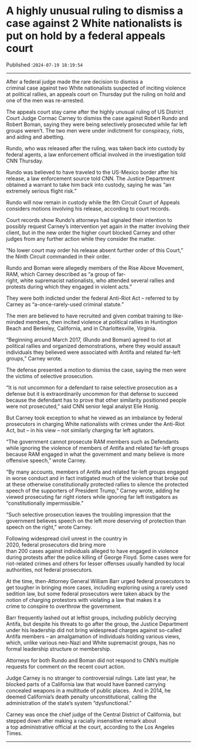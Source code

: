 # A highly unusual ruling to dismiss a case against 2 White nationalists is put on hold by a federal appeals court

Published :`2024-07-19 18:19:54`

---

After a federal judge made the rare decision to dismiss a criminal case against two White nationalists suspected of inciting violence at political rallies, an appeals court on Thursday put the ruling on hold and one of the men was re-arrested.

The appeals court stay came after the highly unusual ruling of US District Court Judge Cormac Carney to dismiss the case against Robert Rundo and Robert Boman, saying they were being selectively prosecuted while far left groups weren’t. The two men were under indictment for conspiracy, riots, and aiding and abetting.

Rundo, who was released after the ruling, was taken back into custody by federal agents, a law enforcement official involved in the investigation told CNN Thursday.

Rundo was believed to have traveled to the US-Mexico border after his release, a law enforcement source told CNN. The Justice Department obtained a warrant to take him back into custody, saying he was “an extremely serious flight risk.”

Rundo will now remain in custody while the 9th Circuit Court of Appeals considers motions involving his release, according to court records.

Court records show Rundo’s attorneys had signaled their intention to possibly request Carney’s intervention yet again in the matter involving their client, but in the new order the higher court blocked Carney and other judges from any further action while they consider the matter.

“No lower court may order h﻿is release absent further order of this Court,” the Ninth Circuit commanded in their order.

Rundo and Boman were allegedly members of the Rise Above Movement, RAM, which Carney described as “a group of far-right, white supremacist nationalists, who attended several rallies and protests during which they engaged in violent acts.”

They were both indicted under the federal Anti-Riot Act – referred to by Carney as “a-once-rarely-used criminal statute.”

The men are believed to have recruited and given combat training to like-minded members, then incited violence at political rallies in Huntington Beach and Berkeley, California, and in Charlottesville, Virginia.

“Beginning around March 2017, (Rundo and Boman) agreed to riot at political rallies and organized demonstrations, where they would assault individuals they believed were associated with Antifa and related far-left groups,” Carney wrote.

The defense presented a motion to dismiss the case, saying the men were the victims of selective prosecution.

“It is not uncommon for a defendant to raise selective prosecution as a defense but it is extraordinarily uncommon for that defense to succeed because the defendant has to prove that other similarity positioned people were not prosecuted,” said CNN senior legal analyst Elie Honig.

But Carney took exception to what he viewed as an imbalance by federal prosecutors in charging White nationalists with crimes under the Anti-Riot Act, but – in his view – not similarly charging far left agitators.

“The government cannot prosecute RAM members such as Defendants while ignoring the violence of members of Antifa and related far-left groups because RAM engaged in what the government and many believe is more offensive speech,” wrote Carney.

“By many accounts, members of Antifa and related far-left groups engaged in worse conduct and in fact instigated much of the violence that broke out at these otherwise constitutionally protected rallies to silence the protected speech of the supporters of President Trump,” Carney wrote, adding he viewed prosecuting far right rioters while ignoring far left instigators as “constitutionally impermissible.”

“Such selective prosecution leaves the troubling impression that the government believes speech on the left more deserving of protection than speech on the right,” wrote Carney.

Following widespread civil unrest in the country in 2020, federal prosecutors did bring more than 200 cases against individuals alleged to have engaged in violence during protests after the police killing of George Floyd. Some cases were for riot-related crimes and others for lesser offenses usually handled by local authorities, not federal prosecutors.

At the time, then-Attorney General William Barr urged federal prosecutors to get tougher in bringing more cases, including exploring using a rarely used sedition law, but some federal prosecutors were taken aback by the notion of charging protestors with violating a law that makes it a crime to conspire to overthrow the government.

Barr frequently lashed out at leftist groups, including publicly decrying Antifa, but despite his threats to go after the group, the Justice Department under his leadership did not bring widespread charges against so-called Antifa members – an amalgamation of individuals holding various views, which, unlike various neo-Nazi and White supremacist groups, has no formal leadership structure or membership.

Attorneys for both Rundo and Boman did not respond to CNN’s multiple requests for comment on the recent court action.

Judge Carney is no stranger to controversial rulings. Late last year, he blocked parts of a California law that would have banned carrying concealed weapons in a multitude of public places.  And in 2014, he deemed California’s death penalty unconstitutional, calling the administration of the state’s system “dysfunctional.”

Carney was once the chief judge of the Central District of California, but stepped down after making a racially insensitive remark about a top administrative official at the court, according to the Los Angeles Times.

---


